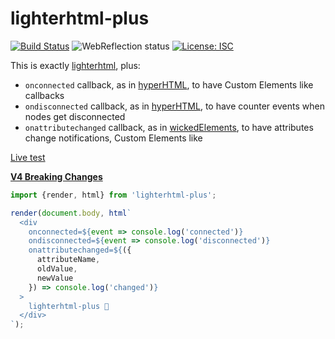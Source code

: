 # lighterhtml-plus

[![Build Status](https://travis-ci.com/WebReflection/lighterhtml-plus.svg?branch=master)](https://travis-ci.com/WebReflection/lighterhtml-plus) ![WebReflection status](https://offline.report/status/webreflection.svg) [![License: ISC](https://img.shields.io/badge/License-ISC-yellow.svg)](https://opensource.org/licenses/ISC)

This is exactly [lighterhtml](https://github.com/WebReflection/lighterhtml#readme), plus:

  * `onconnected` callback, as in [hyperHTML](https://github.com/WebReflection/hyperHTML#hyperhtml), to have Custom Elements like callbacks
  * `ondisconnected` callback, as in [hyperHTML](https://github.com/WebReflection/hyperHTML#hyperhtml), to have counter events when nodes get disconnected
  * `onattributechanged` callback, as in [wickedElements](https://github.com/WebReflection/wicked-elements#wickedelements), to have attributes change notifications, Custom Elements like

[Live test](https://webreflection.github.io/lighterhtml-plus/test/)

**[V4 Breaking Changes](https://github.com/WebReflection/lighterhtml#v4-breaking-changes)**

```js
import {render, html} from 'lighterhtml-plus';

render(document.body, html`
  <div
    onconnected=${event => console.log('connected')}
    ondisconnected=${event => console.log('disconnected')}
    onattributechanged=${({
      attributeName,
      oldValue,
      newValue
    }) => console.log('changed')}
  >
    lighterhtml-plus 🎉
  </div>
`);
```
